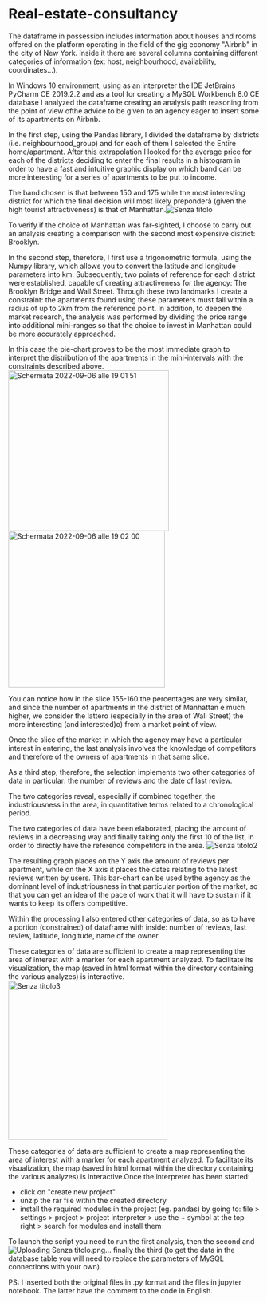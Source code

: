 # Real-estate-consultancy

The dataframe in possession includes information about houses and rooms offered on the platform operating in the field of the gig economy "Airbnb" in the city of New York. 
Inside it there are several columns containing different categories of information (ex: host, neighbourhood, availability, coordinates...). 

In Windows 10 environment, using as an interpreter the IDE JetBrains PyCharm CE 2019.2.2 and as a tool for creating a MySQL Workbench 8.0 CE database  I analyzed the dataframe creating an analysis path reasoning from the point of view ofthe advice to be given to an agency eager to insert some of its apartments on  Airbnb.

In the first step, using the Pandas library, I divided the dataframe by districts (i.e.  neighbourhood_group) and for each of them I selected the Entire home/apartment. After this extrapolation I looked for the average price for each of the districts deciding to enter the final results in a histogram in order to have a fast and intuitive graphic display on which band can be more interesting for a series of apartments to be put to income.

The band chosen is that between 150 and 175 while the most interesting district for which the final decision will most likely preponderà (given the high tourist attractiveness) is that of Manhattan.![Senza titolo](https://user-images.githubusercontent.com/63848150/188696719-a75d97a7-6c29-4f8d-a5f0-3f2dd9eef601.png)

To verify if the choice of Manhattan was far-sighted, I choose to carry out an analysis creating a comparison with the second most expensive district: Brooklyn.

In the second step, therefore, I first use a trigonometric formula, using the Numpy library, which allows you to convert the latitude and longitude parameters into km. 
Subsequently, two points of reference for each district were established,  capable of creating attractiveness for the agency: The Brooklyn Bridge and Wall Street. 
Through these two landmarks I create a constraint: the apartments found using these parameters must fall within a radius of up to 2km from the reference point. 
In addition, to deepen the market research, the analysis was performed by dividing the price range into additional mini-ranges so that the  choice to invest in Manhattan could be  more accurately approached.

In this case the pie-chart proves to be the most immediate graph to interpret the distribution of the apartments in the mini-intervals with the constraints described above.
<img width="322" alt="Schermata 2022-09-06 alle 19 01 51" src="https://user-images.githubusercontent.com/63848150/188696761-7d4a1030-9e65-4eda-b3e6-8362cb2a9935.png">
<img width="314" alt="Schermata 2022-09-06 alle 19 02 00" src="https://user-images.githubusercontent.com/63848150/188696833-aad7abbc-0287-4851-8863-43a7cf0e050b.png">

You can notice how in the slice 155-160 the percentages are very similar, and since the number of apartments in the district of Manhattan è much higher, we consider the lattero (especially in the area of Wall Street) the more interesting (and interested)o) from a market point of view.

Once the slice of the market in which the agency may have a particular interest in entering, the last analysis involves the knowledge of competitors and therefore of the owners of apartments in that same slice.

As a third step, therefore, the selection  implements two other categories of data in particular: 
the number of reviews and the date of last review. 

The two categories reveal, especially if combined together, the industriousness in the area, in quantitative terms related to a chronological period.

The two categories of data have been elaborated, placing the amount of reviews in a decreasing way and finally taking only the first 10 of the list, in order to directly have the reference competitors in the area.
![Senza titolo2](https://user-images.githubusercontent.com/63848150/188696899-252e13a9-0599-4fbf-8d0f-56d9da3bc107.png)

The resulting graph places on the Y axis the amount of reviews per apartment, while on the X axis it places the dates relating to the latest reviews written by users. This bar-chart can be used bythe agency as the dominant level of industriousness  in that particular portion of the market, so that you can get an idea of the pace of work that it will have to sustain if it wants to keep its offers competitive.

Within the processing I also entered other categories of data, so as to have a portion (constrained) of dataframe with inside: number of reviews, last review, latitude, longitude, name of the owner.

These categories of data are sufficient to create a map representing the area of interest with a marker for each apartment analyzed. 
To facilitate its visualization, the map (saved in html format within the directory containing the various analyzes) is interactive.
<img width="319" alt="Senza titolo3" src="https://user-images.githubusercontent.com/63848150/188697083-f3d4ccf2-22b6-486c-b7d2-f8c6f2f7f77d.png">

These categories of data are sufficient to create a map representing the area of interest with a marker for each apartment analyzed. 
To facilitate its visualization, the map (saved in html format within the directory containing the various analyzes) is interactive.Once the interpreter has been started:
 - click on "create new project"
 - unzip the rar file  within the created directory
 - install the required modules in the project (eg.  pandas) by going to: 
file > settings > project > project interpreter > use the + symbol at the top right > search for modules and install them

To launch the script you need to run the  first analysis, then the second and ![Uploading Senza titolo.png…]()
finally the third (to get the data in the database table you will need to replace the parameters of MySQL connections with your own).

PS: I inserted both the original files in .py format and the files in jupyter notebook. The latter have the comment to the code in English.
